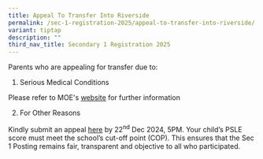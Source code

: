 ```yaml
---
title: Appeal To Transfer Into Riverside
permalink: /sec-1-registration-2025/appeal-to-transfer-into-riverside/
variant: tiptap
description: ""
third_nav_title: Secondary 1 Registration 2025
---
```

<p>Parents who are appealing for transfer due to:</p>
<ol data-tight="true" class="tight">
<li>
<p>Serious Medical Conditions</p>
</li>
</ol>
<p>Please refer to MOE's&nbsp;<a href="https://www.moe.gov.sg/secondary/s1-posting/results/appeal-for-school-transfer" rel="noopener noreferrer nofollow" target="_blank">website</a>&nbsp;for
further information</p>
<p></p>
<ol start="2" data-tight="true" class="tight">
<li>
<p>For Other Reasons</p>
</li>
</ol>
<p>Kindly submit an appeal&nbsp;<a href="https://form.gov.sg/658102f1361254001284441c" rel="noopener noreferrer nofollow" target="_blank">here</a>&nbsp;by 22<sup>nd</sup> Dec
2024, 5PM. Your child’s PSLE score must meet the school’s cut-off point
(COP). This ensures that the Sec 1 Posting remains fair, transparent and
objective to all who participated.</p>
<p></p>